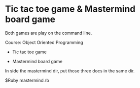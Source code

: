 # Tic tac toe game &  Mastermind board game

Both games are play on the command line.

Course: Object Oriented Programming

- Tic tac toe game

- Mastermind board game

In side the mastermind dir, put those three docs in the same dir.

$Ruby mastermind.rb
